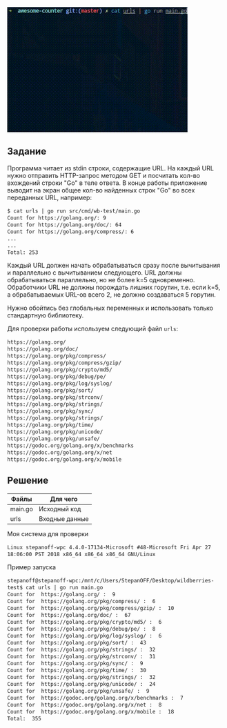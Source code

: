 <img src="example.gif" sizes="290">

## Задание

Программа читает из stdin строки, содержащие URL. На каждый URL нужно отправить HTTP-запрос методом GET и посчитать кол-во вхождений строки "Go" в теле ответа. В конце работы приложение выводит на экран общее кол-во найденных строк "Go" во всех переданных URL, например:

```
$ cat urls | go run src/cmd/wb-test/main.go
Count for https://golang.org/: 9
Count for https://golang.org/doc/: 64
Count for https://golang.org/compress/: 6
...
...
Total: 253
```

Каждый URL должен начать обрабатываться сразу после вычитывания и параллельно с вычитыванием следующего. URL должны обрабатываться параллельно, но не более k=5 одновременно. Обработчики URL не должны порождать лишних горутин, т.е. если k=5, а обрабатываемых URL-ов всего 2, не должно создаваться 5 горутин.

Нужно обойтись без глобальных переменных и использовать только стандартную библиотеку.

Для проверки работы используем следующий файл `urls`:

```
https://golang.org/
https://golang.org/doc/
https://golang.org/pkg/compress/
https://golang.org/pkg/compress/gzip/
https://golang.org/pkg/crypto/md5/
https://golang.org/pkg/debug/pe/
https://golang.org/pkg/log/syslog/
https://golang.org/pkg/sort/
https://golang.org/pkg/strconv/
https://golang.org/pkg/strings/
https://golang.org/pkg/sync/
https://golang.org/pkg/strings/
https://golang.org/pkg/time/
https://golang.org/pkg/unicode/
https://golang.org/pkg/unsafe/
https://godoc.org/golang.org/x/benchmarks
https://godoc.org/golang.org/x/net
https://godoc.org/golang.org/x/mobile
```

## Решение

| Файлы   | Для чего       |
| ------- | -------------- |
| main.go | Исходный код   |
| urls    | Входные данные |

Моя система для проверки

```
Linux stepanoff-wpc 4.4.0-17134-Microsoft #48-Microsoft Fri Apr 27 18:06:00 PST 2018 x86_64 x86_64 x86_64 GNU/Linux
```

Пример запуска

```
stepanoff@stepanoff-wpc:/mnt/c/Users/StepanOFF/Desktop/wildberries-test$ cat urls | go run main.go
Count for  https://golang.org/ :  9
Count for  https://golang.org/pkg/compress/ :  6
Count for  https://golang.org/pkg/compress/gzip/ :  10
Count for  https://golang.org/doc/ :  67
Count for  https://golang.org/pkg/crypto/md5/ :  6
Count for  https://golang.org/pkg/debug/pe/ :  8
Count for  https://golang.org/pkg/log/syslog/ :  6
Count for  https://golang.org/pkg/sort/ :  43
Count for  https://golang.org/pkg/strings/ :  32
Count for  https://golang.org/pkg/strconv/ :  31
Count for  https://golang.org/pkg/sync/ :  9
Count for  https://golang.org/pkg/time/ :  30
Count for  https://golang.org/pkg/strings/ :  32
Count for  https://golang.org/pkg/unicode/ :  24
Count for  https://golang.org/pkg/unsafe/ :  9
Count for  https://godoc.org/golang.org/x/benchmarks :  7
Count for  https://godoc.org/golang.org/x/net :  8
Count for  https://godoc.org/golang.org/x/mobile :  18
Total:  355
```

